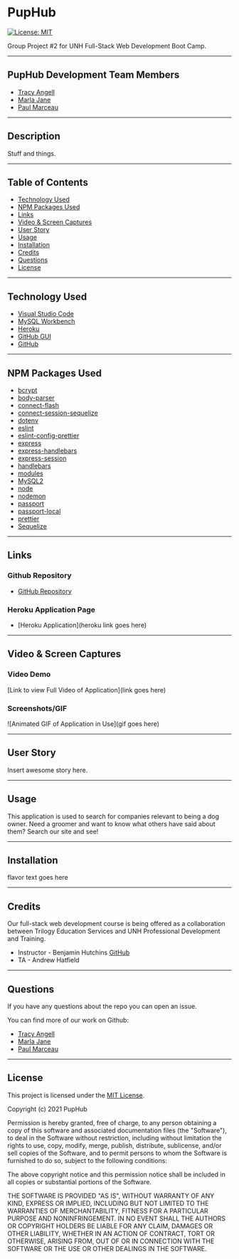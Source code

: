 # PupHub

[![License: MIT](https://img.shields.io/badge/License-MIT-yellow.svg)](https://opensource.org/licenses/MIT)

Group Project #2 for UNH Full-Stack Web Development Boot Camp.

***

## PupHub Development Team Members

- [Tracy Angell](https://www.github.com/tracye1083)
- [Marla Jane](https://github.com/MarlaJane)
- [Paul Marceau](https://github.com/pmarceaujr)

***

## Description

Stuff and things.

***

## Table of Contents

- [Technology Used](#technology-used)
- [NPM Packages Used](#npm-packages-used)
- [Links](#links)
- [Video & Screen Captures](#video--screen-captures)
- [User Story](#user-story)
- [Usage](#usage)
- [Installation](#installation)
- [Credits](#credits)
- [Questions](#questions)
- [License](#license)

***

## Technology Used

- [Visual Studio Code](https://code.visualstudio.com/)
- [MySQL Workbench](https://www.mysql.com/products/workbench/)
- [Heroku](https://www.heroku.com/)
- [GitHub GUI](https://desktop.github.com/)
- [GitHub](https://www.github.com)

***

## NPM Packages Used

- [bcrypt](https://www.npmjs.com/package/bcrypt)
- [body-parser](https://www.npmjs.com/package/body-parser)
- [connect-flash](https://www.npmjs.com/package/connect-flash)
- [connect-session-sequelize](https://www.npmjs.com/package/connect-session-sequelize)
- [dotenv](https://www.npmjs.com/package/dotenv)
- [eslint](https://www.npmjs.com/package/eslint)
- [eslint-config-prettier](https://www.npmjs.com/package/eslint-config-prettier)
- [express](https://www.npmjs.com/package/express)
- [express-handlebars](https://www.npmjs.com/package/express-handlebars)
- [express-session](https://www.npmjs.com/package/express-session)
- [handlebars](https://www.npmjs.com/package/handlebars)
- [modules](https://www.npmjs.com/package/modules)
- [MySQL2](https://www.npmjs.com/package/mysql2)
- [node](https://www.npmjs.com/package/node)
- [nodemon](https://www.npmjs.com/package/nodemon)
- [passport](https://www.npmjs.com/package/passport)
- [passport-local](https://www.npmjs.com/package/passport-local)
- [prettier](https://www.npmjs.com/package/prettier)
- [Sequelize](https://www.npmjs.com/package/sequelize)

***

## Links

### Github Repository

- [GitHub Repository](https://github.com/tracye1083/Project2)

### Heroku Application Page

- [Heroku Application](heroku link goes here)

***

## Video & Screen Captures

### Video Demo

[Link to view Full Video of Application](link goes here)

### Screenshots/GIF

![Animated GIF of Application in Use](gif goes here)

***

## User Story

Insert awesome story here.

***

## Usage

This application is used to search for companies relevant to being a dog owner. Need a groomer and want to know what others have said about them? Search our site and see!

***

## Installation

flavor text goes here

***

## Credits

Our full-stack web development course is being offered as a collaboration between Trilogy Education Services and UNH Professional Development and Training.

- Instructor - Benjamin Hutchins [GitHub](https://github.com/benhutchins)
- TA - Andrew Hatfield

***

## Questions

If you have any questions about the repo you can open an issue.

You can find more of our work on Github:

- [Tracy Angell](https://www.github.com/tracye1083)
- [Marla Jane](https://github.com/MarlaJane)
- [Paul Marceau](https://github.com/pmarceaujr)

***

## License

This project is licensed under the [MIT License](https://choosealicense.com/licenses/mit).

Copyright (c) 2021 PupHub

Permission is hereby granted, free of charge, to any person obtaining a copy of this software and associated documentation files (the "Software"), to deal in the Software without restriction, including without limitation the rights to use, copy, modify, merge, publish, distribute, sublicense, and/or sell copies of the Software, and to permit persons to whom the Software is furnished to do so, subject to the following conditions:

The above copyright notice and this permission notice shall be included in all copies or substantial portions of the Software.

THE SOFTWARE IS PROVIDED "AS IS", WITHOUT WARRANTY OF ANY KIND, EXPRESS OR IMPLIED, INCLUDING BUT NOT LIMITED TO THE WARRANTIES OF MERCHANTABILITY, FITNESS FOR A PARTICULAR PURPOSE AND NONINFRINGEMENT. IN NO EVENT SHALL THE AUTHORS OR COPYRIGHT HOLDERS BE LIABLE FOR ANY CLAIM, DAMAGES OR OTHER LIABILITY, WHETHER IN AN ACTION OF CONTRACT, TORT OR OTHERWISE, ARISING FROM, OUT OF OR IN CONNECTION WITH THE SOFTWARE OR THE USE OR OTHER DEALINGS IN THE
SOFTWARE.
